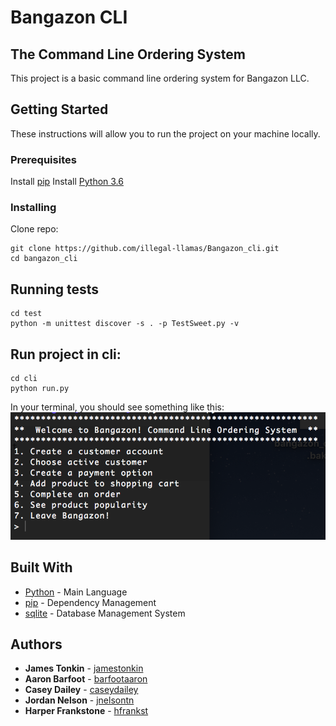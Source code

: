 # Bangazon CLI

## The Command Line Ordering System
This project is a basic command line ordering system for Bangazon LLC.


## Getting Started
These instructions will allow you to run the project on your machine locally.


### Prerequisites
Install [pip](https://packaging.python.org/installing/)
Install [Python 3.6](https://www.python.org/downloads/)


### Installing
Clone repo:
```
git clone https://github.com/illegal-llamas/Bangazon_cli.git
cd bangazon_cli
```


## Running tests
```
cd test
python -m unittest discover -s . -p TestSweet.py -v
```


## Run project in cli:
```
cd cli
python run.py
```
In your terminal, you should see something like this:
![cli menu screen shot](images/cli_menu.png)


## Built With
* [Python](http://www.dropwizard.io/1.0.2/docs/) - Main Language
* [pip](https://maven.apache.org/) - Dependency Management
* [sqlite](https://www.sqlite.org/) - Database Management System


## Authors
* **James Tonkin** - [jamestonkin](https://github.com/jamestonkin)
* **Aaron Barfoot** - [barfootaaron](https://github.com/barfootaaron)
* **Casey Dailey** - [caseydailey](https://github.com/caseydailey)
* **Jordan Nelson** - [jnelsontn](https://github.com/jnelsontn)
* **Harper Frankstone** - [hfrankst](https://github.com/hfrankst)





